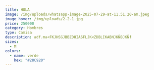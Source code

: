 ```yaml
---
title: HOLA
image: /img/uploads/whatsapp-image-2025-07-29-at-11.51.20-am.jpeg
image_hover: /img/uploads/2-2-1.jpg
price: 250000
category: Hombres
type: Camisa
description: adf.ma<FKJHSGJBBZDHIASFLJK<ZDBLIKABNJKÑBJKÑf
sizes:
  - M
colors:
  - name: verde
    hex: "#28C920"
---
```

